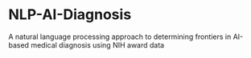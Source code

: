 # NLP-AI-Diagnosis
A natural language processing approach to determining frontiers in AI-based medical diagnosis using NIH award data
